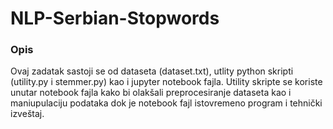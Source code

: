 # NLP-Serbian-Stopwords

### Opis 
Ovaj zadatak sastoji se od dataseta (dataset.txt), utlity python skripti (utility.py i stemmer.py) kao i jupyter notebook fajla. Utility skripte se koriste unutar notebook fajla kako bi olakšali preprocesiranje dataseta kao i maniupulaciju podataka dok je notebook fajl istovremeno program i tehnički izveštaj.
